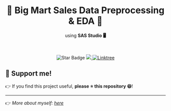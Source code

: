 <h1 align="center">🛒 Big Mart Sales Data Preprocessing & EDA 🛒</h1>
<p align="center">using <b>SAS Studio 🖥</b></p><br>
<p align="center">
  <img src="https://img.shields.io/static/v1?label=%F0%9F%8C%9F&message=If%20Useful&style=style=flat&color=BC4E99" alt="Star Badge"/>
  <a href="https://www.github.com/caesarmario">
    <img src="https://img.shields.io/github/followers/caesarmario?style=social&link=https://www.github.com/caesarmario" alt"GitHub"/>
  </a>
  <a href="https://linktr.ee/caesarmario_">
    <img src="https://img.shields.io/badge/Follow%20My%20Other%20Works-019875?style=flat&labelColor=019875&link=https:/linktr.ee/caesarmario_" alt="Linktree"/>
  </a>
  <!--<a href="https://www.kaggle.com/caesarmario/86-eligibility-prediction-w-various-ml-models/notebook">
    <img src="https://img.shields.io/badge/-Similar%20Works%20on%20Kaggle-teal?style=flat&logo=kaggle&logoColor=deepblue&link=https://www.kaggle.com/caesarmario/86-eligibility-prediction-w-various-ml-models/notebook" alt="Similar Works"/>
  </a>
</p>
<br>

## 📃 Table of Contents:
  - [About Project](#-about-project)
  - [Objectives](#-objectives)
  - [Data Set Description](#-data-set-description)
  - [EDA](#-eda)
      - [Data Sets Structure](#-data-sets-structure)
      - [Training Data Set](#-training-data-set)
          - [Univariate](#-univariate---training)
          - [Bivariate](#-bivariate---training)
      - [Testing Data Set](#-testing-data-set)
          - [Univariate](#-univariate---testing)
          - [Bivariate](#-bivariate---testing)
  - [Data Imputation](#-data-imputation)
  - [Logistic Regression Result](#-logistic-regression-result)
      - [Logistic Regression Summary](#-summary-of-logistic-regression)
      - [Model Output](#-logistic-regression-model-output)
      - [Prediction Output](#-prediction-output)

## 🖋 About Project:
👉 Lasiandra Finance Inc. (LFI) New York, USA is a leading private financing company which caters the funding needs of Small and Medium enterprises (SME). LFI clearly understood that some business dreams need that extra push to see them accelerated. Hence it allows its loaning process as tailor-made and customer centric. In the past few years, it has tremendously expanded its wings and to speed up the process, it needs to automate the loan eligibility process based on customer portfolio entered online. <br><br>
👉 The main problem faced by the LFI is the approval process of the loans. Because it is a complicated procedure of verification and validation but still there is no guarantee whether the chosen applicant is the deserving one out of all applicants. **Hence, it needs a machine learning model which can predict the loan approval**. <br><br>
👉 As data scientist in LFI, it is needed to **analyze the data set obtained from the past customer and build logistic regression model to predict the approval process**.
<br><br>

## 📌 Objectives:
*   Analyze customer data provided in data set (EDA)
*   Build logistic regression that can predict loan approval
<br><br>

## 🧾 Data Set Description:
👉 There are **2 data sets** used in this project, **"TRAINING_DS.csv"** and **"TESTING_DS.csv"**. <br>
👉 There are **13 variables in this data sets**:
  - **8** **categorical** variables,
  - **4** **continuous** variables, and
  - **1** variable to accommodate the **loan ID**
<br>
👉 The structure of the two data sets that have been given: <br><br>
<table style="width:100%">
<thead>
  <tr>
    <th style="text-align:center; font-weight: bold; font-size:14px">Column Name</th>
    <th style="text-align:center; font-weight: bold; font-size:14px">Data Type</th>
    <th style="text-align:center; font-weight: bold; font-size:14px">Type</th>
    <th style="text-align:center; font-weight: bold; font-size:14px">Description</th>
  </tr>
</thead>
<tbody>
  <tr>
    <td>Item_Identifier</td>
    <td>char</td>
    <td>Nominal</td>
    <td>Product ID</td>
  </tr>
  <tr>
    <td>Item_Weight</td>
    <td>num</td>
    <td>Ratio</td>
    <td>Weight of product</td>
  </tr>
  <tr>
    <td>Item_Fat_Content</td>
    <td>char</td>
    <td>Nominal</td>
    <td>Content of product (low fat or regular)</td>
  </tr>
  <tr>
    <td>Item_Visibility</td>
    <td>num</td>
    <td>Nominal</td>
    <td>The percentage of all products in the store that are assigned to a specific product in the total display area</td>
  </tr>
  <tr>
    <td>Item_Type</td>
    <td>char</td>
    <td>Nominal</td>
    <td>Category of product</td>
  </tr>
  <tr>
    <td>Item_MRP</td>
    <td>num</td>
    <td>Ratio</td>
    <td>Maximum Retail Price of a product</td>
  </tr>
  <tr>
    <td>Outlet_Identifier</td>
    <td>char</td>
    <td>Nominal</td>
    <td>Store ID</td>
  </tr>
  <tr>
    <td>Outlet_Establishment_Year</td>
    <td>num</td>
    <td>Nominal</td>
    <td>Year the store established</td>
  </tr>
  <tr>
    <td>Outlet_Size</td>
    <td>char</td>
    <td>Ordinal</td>
    <td>Size of the store</td>
  </tr>
  <tr>
    <td>Outlet_Location_Type</td>
    <td>char</td>
    <td>Ordinal</td>
    <td>The type of city where the store is located</td>
  </tr>
  <tr>
    <td>Outlet_Type</td>
    <td>char</td>
    <td>Ordinal</td>
    <td>Type of the store</td>
  </tr>
  <tr>
    <td>Item_Outlet_Sales</td>
    <td>num</td>
    <td>Nominal</td>
    <td>Sales of product</td>
  </tr>
</tbody>
</table>

## 📊 EDA:
### 🏛 Data Sets Structure:
![](https://raw.githubusercontent.com/caesarmario/loan-prediction-SAS-studio/main/Screenshot/Dataset%20Structure.png)

### ⚙ Training Data Set
#### ▶ Univariate - Training:
*   Gender <br>
![Gender](https://github.com/caesarmario/loan-prediction-SAS-studio/blob/main/Screenshot/Training/Univariate/Training_Univariate_Gender.png)<br><br>
*   Marital Status <br>
![Marital Status](https://github.com/caesarmario/loan-prediction-SAS-studio/blob/main/Screenshot/Training/Univariate/Training_Univariate_MaritalStatus.png)<br><br>
*   Family Members <br>
![Family Members](https://github.com/caesarmario/loan-prediction-SAS-studio/blob/main/Screenshot/Training/Univariate/Training_Univariate_FamilyMembers.png)<br><br>
*   Qualification <br>
![Qualification](https://github.com/caesarmario/loan-prediction-SAS-studio/blob/main/Screenshot/Training/Univariate/Training_Univariate_Qualification.png)<br><br>
*   Employment <br>
![Employment](https://github.com/caesarmario/loan-prediction-SAS-studio/blob/main/Screenshot/Training/Univariate/Training_Univariate_Employment.png)<br><br>
*   Loan History <br>
![Loan History](https://github.com/caesarmario/loan-prediction-SAS-studio/blob/main/Screenshot/Training/Univariate/Training_Univariate_LoanHistory.png)<br><br>
*   Loan Location <br>
![Loan Location](https://github.com/caesarmario/loan-prediction-SAS-studio/blob/main/Screenshot/Training/Univariate/Training_Univariate_LoanLocation.png)<br><br>
*   Loan Approval Status <br>
![Loan Approval Status](https://github.com/caesarmario/loan-prediction-SAS-studio/blob/main/Screenshot/Training/Univariate/Training_Univariate_LoanApprovalStatus.png)<br><br>
*   Candidate Income <br>
![Candidate Income](https://github.com/caesarmario/loan-prediction-SAS-studio/blob/main/Screenshot/Training/Univariate/Training_Univariate_CandidateIncome.png)<br><br>
*   Guarantee Income <br>
![Guarantee Income](https://github.com/caesarmario/loan-prediction-SAS-studio/blob/main/Screenshot/Training/Univariate/Training_Univariate_GuaranteeIncome.png)<br><br>
*   Loan Amount <br>
![Loan Amount](https://github.com/caesarmario/loan-prediction-SAS-studio/blob/main/Screenshot/Training/Univariate/Training_Univariate_LoanAmount.png)<br><br>
*   Loan Duration <br>
![Loan Duration](https://github.com/caesarmario/loan-prediction-SAS-studio/blob/main/Screenshot/Training/Univariate/Training_Univariate_LoanDuration.png)<br><br>

#### ▶ Bivariate - Training:
*   Gender - Marital Status <br>
![Gender - Marital Status](https://github.com/caesarmario/loan-prediction-SAS-studio/blob/main/Screenshot/Training/Bivariate/Training_Bivariate_Gender_MaritalStatus.png)<br><br>
*   Family Members - Qualification <br>
![Family Members - Qualification](https://github.com/caesarmario/loan-prediction-SAS-studio/blob/main/Screenshot/Training/Bivariate/Training_Bivariate_FamilyMembers_Qualification.png)<br><br>
*   Employment - Loan History <br>
![Employment - Loan History](https://github.com/caesarmario/loan-prediction-SAS-studio/blob/main/Screenshot/Training/Bivariate/Training_Bivariate_Employment_LoanHistory.png)<br><br>
*   Loan Location - Loan Approval Status <br>
![Loan Location - Loan Approval Status](https://github.com/caesarmario/loan-prediction-SAS-studio/blob/main/Screenshot/Training/Bivariate/Training_Bivariate_LoanLocation_LoanApprovalStatus.png)<br><br>
*   Gender - Loan Approval Status <br>
![Gender - Loan Approval Status](https://github.com/caesarmario/loan-prediction-SAS-studio/blob/main/Screenshot/Training/Bivariate/Training_Bivariate_Gender_LoanApprovalStatus.png)<br><br>
*   Loan Approval Status - Candidate Income <br>
![Loan Approval Status - Candidate Income](https://github.com/caesarmario/loan-prediction-SAS-studio/blob/main/Screenshot/Training/Bivariate/Training_Bivariate_LoanApprovalStatus_CandidateIncome.png)<br><br>
*   Loan Approval Status - Guarantee Income <br>
![Loan Approval Status - Guarantee Income](https://github.com/caesarmario/loan-prediction-SAS-studio/blob/main/Screenshot/Training/Bivariate/Training_Bivariate_LoanApprovalStatus_GuaranteeIncome.png)<br><br>
*   Loan Approval Status - Loan Amount <br>
![Loan Approval Status - Loan Amount](https://github.com/caesarmario/loan-prediction-SAS-studio/blob/main/Screenshot/Training/Bivariate/Training_Bivariate_LoanApprovalStatus_LoanAmount.png)<br><br>
*   Candidate Income - Guarantee Income <br>
![Candidate Income - Guarantee Income](https://github.com/caesarmario/loan-prediction-SAS-studio/blob/main/Screenshot/Training/Bivariate/Training_Bivariate_CandidateIncome_GuaranteeIncome.png)<br><br>
*   Loan Amount - Loan Duration <br>
![Loan Amount - Loan Duration](https://github.com/caesarmario/loan-prediction-SAS-studio/blob/main/Screenshot/Training/Bivariate/Training_Bivariate_LoanAmount_LoanDuration.png)<br><br>

### ⚒ Testing Data Set
#### ▶ Univariate - Testing:
*   Gender <br>
![Gender](https://github.com/caesarmario/loan-prediction-SAS-studio/blob/main/Screenshot/Testing/Univariate/Testing_Univariate_Gender.png)<br><br>
*   Marital Status <br>
![Marital Status](https://github.com/caesarmario/loan-prediction-SAS-studio/blob/main/Screenshot/Testing/Univariate/Testing_Univariate_MaritalStatus.png)<br><br>
*   Family Members <br>
![Family Members](https://github.com/caesarmario/loan-prediction-SAS-studio/blob/main/Screenshot/Testing/Univariate/Testing_Univariate_FamilyMembers.png)<br><br>
*   Qualification <br>
![Qualification](https://github.com/caesarmario/loan-prediction-SAS-studio/blob/main/Screenshot/Testing/Univariate/Testing_Univariate_Qualification.png)<br><br>
*   Employment <br>
![Employment](https://github.com/caesarmario/loan-prediction-SAS-studio/blob/main/Screenshot/Testing/Univariate/Testing_Univariate_Employment.png)<br><br>
*   Loan History <br>
![Loan History](https://github.com/caesarmario/loan-prediction-SAS-studio/blob/main/Screenshot/Testing/Univariate/Testing_Univariate_LoanHistory.png)<br><br>
*   Loan Location <br>
![Loan Location](https://github.com/caesarmario/loan-prediction-SAS-studio/blob/main/Screenshot/Testing/Univariate/Testing_Univariate_LoanLocation.png)<br><br>
*   Candidate Income <br>
![Candidate Income](https://github.com/caesarmario/loan-prediction-SAS-studio/blob/main/Screenshot/Testing/Univariate/Testing_Univariate_CandidateIncome.png)<br><br>
*   Guarantee Income <br>
![Guarantee Income](https://github.com/caesarmario/loan-prediction-SAS-studio/blob/main/Screenshot/Testing/Univariate/Testing_Univariate_GuaranteeIncome.png)<br><br>
*   Loan Amount <br>
![Loan Amount](https://github.com/caesarmario/loan-prediction-SAS-studio/blob/main/Screenshot/Testing/Univariate/Testing_Univariate_LoanAmount.png)<br><br>
*   Loan Duration <br>
![Loan Duration](https://github.com/caesarmario/loan-prediction-SAS-studio/blob/main/Screenshot/Testing/Univariate/Testing_Univariate_LoanDuration.png)<br><br>

#### ▶ Bivariate - Testing:
*   Gender - Marital Status <br>
![Gender - Marital Status](https://github.com/caesarmario/loan-prediction-SAS-studio/blob/main/Screenshot/Testing/Bivariate/Testing_Bivariate_Gender_MaritalStatus.png)<br><br>
*   Family Members - Qualification <br>
![Family Members - Qualification](https://github.com/caesarmario/loan-prediction-SAS-studio/blob/main/Screenshot/Testing/Bivariate/Testing_Bivariate_FamilyMembers_Qualification.png)<br><br>
*   Employment - Loan History <br>
![Employment - Loan History](https://github.com/caesarmario/loan-prediction-SAS-studio/blob/main/Screenshot/Testing/Bivariate/Testing_Bivariate_Employment_LoanHistory.png)<br><br>
*   Gender - Qualification <br>
![Gender - Qualification](https://github.com/caesarmario/loan-prediction-SAS-studio/blob/main/Screenshot/Testing/Bivariate/Testing_Bivariate_Gender_Qualification.png)<br><br>
*   Gender - Loan Location <br>
![Gender - Loan Location](https://github.com/caesarmario/loan-prediction-SAS-studio/blob/main/Screenshot/Testing/Bivariate/Testing_Bivariate_Gender_LoanLocation.png)<br><br>
*   Family Members - Loan Location<br>
![Family Members - Loan Location](https://github.com/caesarmario/loan-prediction-SAS-studio/blob/main/Screenshot/Testing/Bivariate/Testing_Bivariate_FamilyMembers_LoanLocation.png)<br><br>
*   Gender - Candidate Income <br>
![Gender - Candidate Income](https://github.com/caesarmario/loan-prediction-SAS-studio/blob/main/Screenshot/Testing/Bivariate/Testing_Bivariate_Gender_CandidateIncome.png)<br><br>
*   Marital Status - Guarantee Income <br>
![Marital Status - Guarantee Income](https://github.com/caesarmario/loan-prediction-SAS-studio/blob/main/Screenshot/Testing/Bivariate/Testing_Bivariate_MaritalStatus_GuaranteeIncome.png)<br><br>
*   Employment - Loan Amount <br>
![Employment - Loan Amount](https://github.com/caesarmario/loan-prediction-SAS-studio/blob/main/Screenshot/Testing/Bivariate/Testing_Bivariate_Employment_LoanAmount.png)<br><br>
*   Candidate Income - Guarantee Income <br>
![Candidate Income - Guarantee Income](https://github.com/caesarmario/loan-prediction-SAS-studio/blob/main/Screenshot/Testing/Bivariate/Testing_Bivariate_CandidateIncome_GuaranteeIncome.png)<br><br>
*   Loan Amount - Loan Duration <br>
![Loan Amount - Loan Duration](https://github.com/caesarmario/loan-prediction-SAS-studio/blob/main/Screenshot/Testing/Bivariate/Testing_Bivariate_LoanAmount_LoanDuration.png)<br><br>
*   Candidate Income - Loan Duration <br>
![Candidate Income - Loan Duration](https://github.com/caesarmario/loan-prediction-SAS-studio/blob/main/Screenshot/Testing/Bivariate/Testing_Bivariate_CandidateIncome_LoanDuration.png)<br><br>

## 🛠 Data Imputation:
👉 The data imputation will be described as follows: <br>
<table>
<thead>
  <tr>
    <th rowspan="7"><b>Training</b></th>
    <th rowspan="5"><i>Mode</i></th>
    <th>Gender</th>
  </tr>
  <tr>
    <th>Family Members</th>
  </tr>
  <tr>
    <th>Marital Status</th>
  </tr>
  <tr>
    <th>Employment</th>
  </tr>
  <tr>
    <th>Loan History</th>
  </tr>
  <tr>
    <th rowspan="2"><i>Mean</i></th>
    <th>Loan Amount</th>
  </tr>
  <tr>
    <th>Loan Duration</th>
  </tr>
</thead>
<tbody>
  <tr>
    <td rowspan="6"><b>Testing</b></td>
    <td rowspan="4"><i>Mode</i></td>
    <td>Gender</td>
  </tr>
  <tr>
    <td>Family Members</td>
  </tr>
  <tr>
    <td>Employment</td>
  </tr>
  <tr>
    <td>Loan History</td>
  </tr>
  <tr>
    <td rowspan="2"><i>Mean</i></td>
    <td>Loan Amount</td>
  </tr>
  <tr>
    <td>Loan Duration</td>
  </tr>
</tbody>
</table>
<br><br>

## 👨‍💻 Logistic Regression Result:
### ▶ Summary of Logistic Regression:
![LR - 1](https://github.com/caesarmario/loan-prediction-SAS-studio/blob/main/Screenshot/Logistic%20Regression%20Output%20-%201.png)<br>
![LR - 2](https://github.com/caesarmario/loan-prediction-SAS-studio/blob/main/Screenshot/Logistic%20Regression%20Output%20-%202.png)<br>
![LR - 3](https://github.com/caesarmario/loan-prediction-SAS-studio/blob/main/Screenshot/Logistic%20Regression%20Output%20-%203.png)<br>
![LR - 4](https://github.com/caesarmario/loan-prediction-SAS-studio/blob/main/Screenshot/Logistic%20Regression%20Output%20-%204.png)<br>

### ▶ Logistic Regression Model Output:
![LR Model Output](https://github.com/caesarmario/loan-prediction-SAS-studio/blob/main/Screenshot/Logistic%20Regression%20Model%20Output.png)<br>

### ⚠ Prediction Output:
![Prediction Output](https://github.com/caesarmario/loan-prediction-SAS-studio/blob/main/Screenshot/Prediction%20Output.png)<br>
<br><br>
-->
  <!-- ### 🎈 Check out my works on Kaggle [here](https://www.kaggle.com/caesarmario/86-eligibility-prediction-w-various-ml-models/notebook) using similar data set with **86% accuracy**! -->

## 🙌 Support me!
👉 If you find this project useful, **please ⭐ this repository 😆**!

---

👉 _More about myself: <a href="https://linktr.ee/caesarmario_"> here </a>_
